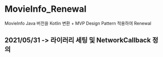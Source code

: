 # MovieInfo_Renewal
MovieInfo Java 버전을 Kotlin 변환 + MVP Design Pattern 적용하여 Renewal


## 2021/05/31 -> 라이러리 세팅 및 NetworkCallback 정의
